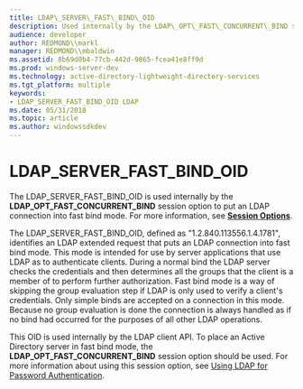 ```yaml
---
title: LDAP\_SERVER\_FAST\_BIND\_OID
description: Used internally by the LDAP\_OPT\_FAST\_CONCURRENT\_BIND session option to put an LDAP connection into fast bind mode.
audience: developer
author: REDMOND\\markl
manager: REDMOND\\mbaldwin
ms.assetid: 8b69d0b4-77cb-442d-9865-fcea41e8ff9d
ms.prod: windows-server-dev
ms.technology: active-directory-lightweight-directory-services
ms.tgt_platform: multiple
keywords:
- LDAP_SERVER_FAST_BIND_OID LDAP
ms.date: 05/31/2018
ms.topic: article
ms.author: windowssdkdev
---
```


# LDAP\_SERVER\_FAST\_BIND\_OID

The LDAP\_SERVER\_FAST\_BIND\_OID is used internally by the **LDAP\_OPT\_FAST\_CONCURRENT\_BIND** session option to put an LDAP connection into fast bind mode. For more information, see [**Session Options**](session-options.md).

The LDAP\_SERVER\_FAST\_BIND\_OID, defined as "1.2.840.113556.1.4.1781", identifies an LDAP extended request that puts an LDAP connection into fast bind mode. This mode is intended for use by server applications that use LDAP as to authenticate clients. During a normal bind the LDAP server checks the credentials and then determines all the groups that the client is a member of to perform further authorization. Fast bind mode is a way of skipping the group evaluation step if LDAP is only used to verify a client's credentials. Only simple binds are accepted on a connection in this mode. Because no group evaluation is done the connection is always handled as if no bind had occurred for the purposes of all other LDAP operations.

This OID is used internally by the LDAP client API. To place an Active Directory server in fast bind mode, the **LDAP\_OPT\_FAST\_CONCURRENT\_BIND** session option should be used. For more information about using this session option, see [Using LDAP for Password Authentication](using-ldap-for-password-authentication.md).

 

 




